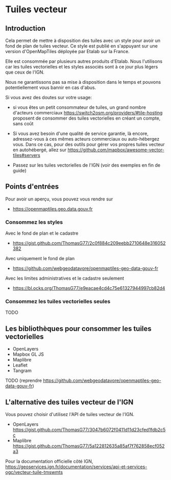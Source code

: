 # Tuiles vecteur

## Introduction

Cela permet de mettre à disposition des tuiles avec un style pour avoir un fond de plan de tuiles vecteur. Ce style est publié en s'appuyant sur une version d'OpenMapTiles déployée par Etalab sur la France.

Elle est consommée par plusieurs autres produits d'Etalab. Nous l'utilisons car les tuiles vectorielles et les styles associés sont à ce jour plus légers que ceux de l'IGN.

Nous ne garantissons pas sa mise à disposition dans le temps et pouvons potentiellement vous bannir en cas d'abus.

Si vous avez des doutes sur votre usage:

- si vous êtes un petit consommateur de tuiles, un grand nombre d'acteurs commerciaux <https://switch2osm.org/providers/#tile-hosting> proposent de consommer des tuiles vectorielles en créant un compte, sans coût

- Si vous avez besoin d'une qualité de service garantie, là encore, adressez-vous à ces mêmes acteurs commerciaux ou auto-hébergez vous. Dans ce cas, pour des outils pour gérer vos propres tuiles vecteur en autohébergé, allez sur <https://github.com/mapbox/awesome-vector-tiles#servers>

- Passez sur les tuiles vectorielles de l'IGN (voir des exemples en fin de guide)

## Points d'entrées

Pour avoir un aperçu, vous pouvez vous rendre sur

- <https://openmaptiles.geo.data.gouv.fr>

### Consommez les styles

Avec le fond de plan et le cadastre

- <https://gist.github.com/ThomasG77/2c0f884c209eebb2710648e316052382>

Avec uniquement le fond de plan

- <https://github.com/webgeodatavore/openmaptiles-geo-data-gouv-fr>

Avec les limites administratives et le cadastre seulement

- <https://bl.ocks.org/ThomasG77/e9eacae4cd4c75e61327944997cb82d4>

### Consommez les tuiles vectorielles seules

TODO

## Les bibliothèques pour consommer les tuiles vectorielles

- OpenLayers
- Mapbox GL JS
- Maplibre
- Leaflet
- Tangram

TODO (reprendre <https://github.com/webgeodatavore/openmaptiles-geo-data-gouv-fr>)

## L'alternative des tuiles vecteur de l'IGN

Vous pouvez choisir d'utilisez l'API de tuiles vecteur de l'IGN.

- OpenLayers <https://gist.github.com/ThomasG77/3047b6072f0411d11d23cfed1fdb2c5c>
- Maplibre <https://gist.github.com/ThomasG77/5a122812635a85af7f762858ecf052a3>

Pour la documentation officielle côté IGN, <https://geoservices.ign.fr/documentation/services/api-et-services-ogc/vecteur-tuile-tmswmts>
